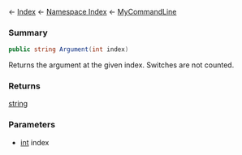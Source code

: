 ← [Index](Api-Index) ← [Namespace Index](Namespace-Index) ← [MyCommandLine](VRage.Game.ModAPI.Ingame.Utilities.MyCommandLine)

### Summary

```csharp
public string Argument(int index)
```

Returns the argument at the given index. Switches are not counted.

### Returns

[string](https://docs.microsoft.com/en-us/dotnet/api/System.String?view=netframework-4.6)



### Parameters

* [int](https://docs.microsoft.com/en-us/dotnet/api/System.Int32?view=netframework-4.6) index
